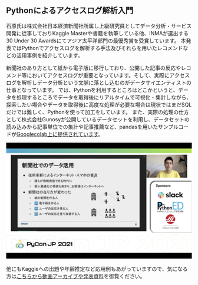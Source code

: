 Pythonによるアクセスログ解析入門
---

石原氏は株式会社日本経済新聞社所属し上級研究員としてデータ分析・サービス開発に従事しておりKaggle Masterや書籍を執筆している他、INMAが選出する30 Under 30 Awardsにてアジア太平洋部門の最優秀賞を受賞しています。
本発表ではPythonでアクセスログを解析する手法及びそれらを用いたレコメンドなどの活用事例を紹介しています。

新聞社のあり方として紙から電子版に移行しており、公開した記事の反応やレコメンド等においてアクセスログが重要となっています。そして、実際にアクセスログを解析しデータ分析という文脈に落とし込むのがデータサイエンティストの仕事となっています。
では、Pythonを利用するところはどこかというと、データを処理するところでデータを取得後にリアルタイムで可視化・集計しながら、探索したい場合やデータを取得後に高度な処理が必要な場合は現状ではまだSQLだけでは難しく、Pythonを使って加工をしています。
また、実際の処理の仕方として株式会社Gunosyが公開しているデータセットを利用し、データセットの読み込みから記事単位での集計や記事推薦など、pandasを用いたサンプルコードが[Googlecolab上に提供されています](https://colab.research.google.com/drive/1r4GcXWvM-j-dlfT0XF-O-Y5DiyAM-gGq?usp=sharing)。

![log-ss](./log-ss.png)

他にもKaggleへの出題や年齢推定など応用例もあがっていますので、気になる方は[こちらから動画アーカイブや発表資料](https://2021.pycon.jp/time-table/?id=269506)を御覧ください。
